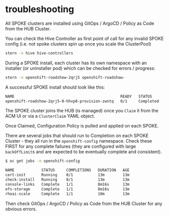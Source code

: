 # troubleshooting

All SPOKE clusters are installed using GitOps / ArgoCD / Policy as Code from the HUB Cluster.

You can check the Hive Controller as first point of call for any invalid SPOKE config (i.e. not spoke clusters spin up once you scale the ClusterPool)

```bash
stern -n hive hive-controllers
```

During a SPOKE install, each cluster has its own namespace with an installer (or uninstaller pod) which can be checked for errors / progress:

```bash
stern -n openshift-roadshow-2qrj5 openshift-roadshow-
```

A successful SPOKE install should look like this:

```bash
NAME                                               READY   STATUS      RESTARTS   AGE
openshift-roadshow-2qrj5-0-hhvp8-provision-zwntq   0/1     Completed   0          47m
```

The SPOKE cluster joins the HUB (is managed) once you `Claim` it from the ACM UI or via a `ClusterClaim` YAML object.

Once Claimed, Configuration Policy is pulled and applied on each SPOKE.

There are several jobs that should run to Completion on each SPOKE Cluster - they all run in the `openshift-config` namespace. Check these FIRST for any complete failures (they are configured with large `backOffLimit`s and are expected to be eventually complete and consistent).

```bash
$ oc get jobs -n openshift-config

NAME            STATUS     COMPLETIONS   DURATION   AGE
cert-init       Running    0/1           13m        13m
check-install   Running    0/1           13m        13m
console-links   Complete   1/1           8m16s      13m
efs-storage     Complete   1/1           8m16s      13m
rhoai-scale     Complete   1/1           10m        13m
```

Then check GitOps / ArgoCD / Policy as Code from the HUB Cluster for any obvious errors.
